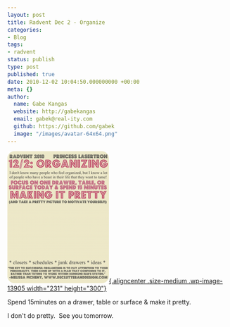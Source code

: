 ```yaml
---
layout: post
title: Radvent Dec 2 - Organize
categories:
- Blog
tags:
- radvent
status: publish
type: post
published: true
date: 2010-12-02 10:04:50.000000000 +00:00
meta: {}
author:
  name: Gabe Kangas
  website: http://gabekangas
  email: gabek@real-ity.com
  github: https://github.com/gabek
  image: "/images/avatar-64x64.png"
---
```

[![](/squarespace_images/static_50ce21f9e4b0a7200de38642_50d2a1a4e4b0fd42afd19a23_50d2a207e4b0fd42afd1a04e_1355981319139__ "radventdec2_organizing"){.aligncenter .size-medium .wp-image-13905 width="231" height="300"}](http://static.squarespace.com/static/50ce21f9e4b0a7200de38642/50d2a1a4e4b0fd42afd19a23/50d2a207e4b0fd42afd1a04b/1355981319105/?format=original)

Spend 15minutes on a drawer, table or surface & make it pretty.

I don\'t do pretty.  See you tomorrow.
